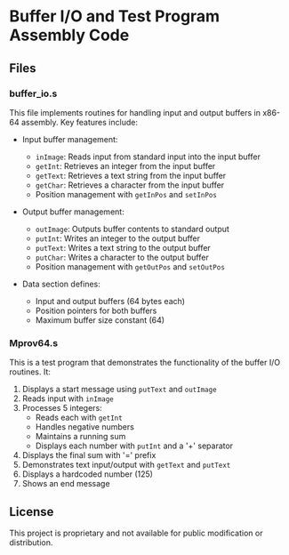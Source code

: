 # Buffer I/O and Test Program Assembly Code

## Files

### buffer_io.s

This file implements routines for handling input and output buffers in x86-64 assembly. Key features include:

- Input buffer management:
  - `inImage`: Reads input from standard input into the input buffer
  - `getInt`: Retrieves an integer from the input buffer
  - `getText`: Retrieves a text string from the input buffer
  - `getChar`: Retrieves a character from the input buffer
  - Position management with `getInPos` and `setInPos`

- Output buffer management:
  - `outImage`: Outputs buffer contents to standard output
  - `putInt`: Writes an integer to the output buffer
  - `putText`: Writes a text string to the output buffer
  - `putChar`: Writes a character to the output buffer
  - Position management with `getOutPos` and `setOutPos`

- Data section defines:
  - Input and output buffers (64 bytes each)
  - Position pointers for both buffers
  - Maximum buffer size constant (64)

### Mprov64.s

This is a test program that demonstrates the functionality of the buffer I/O routines. It:

1. Displays a start message using `putText` and `outImage`
2. Reads input with `inImage`
3. Processes 5 integers:
   - Reads each with `getInt`
   - Handles negative numbers
   - Maintains a running sum
   - Displays each number with `putInt` and a '+' separator
4. Displays the final sum with '=' prefix
5. Demonstrates text input/output with `getText` and `putText`
6. Displays a hardcoded number (125)
7. Shows an end message

## License
This project is proprietary and not available for public modification or distribution.
